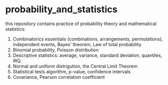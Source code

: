 # probability_and_statistics
this repository contains practice of probability theory and mathematical statistics:

1. Combinatorics essentials (combinations, arrangements, permutations), independent events, Bayes' theorem, Law of total probability
2. Binomial probability, Poisson distribution
3. Descriptive statistics: average, variance, standard deviation, quantiles, IRQ.
4. Normal and uniform distrigution, the Central Limit Theorem
5. Statistical tests algorithm, p-value, confidence intervals
6. Covariance, Pearson correlation coefficient

